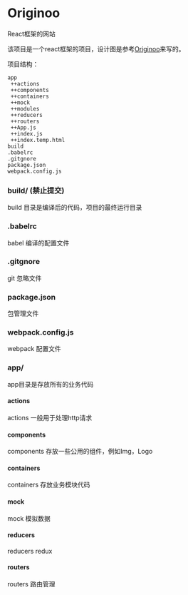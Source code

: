 # Originoo
React框架的网站

该项目是一个react框架的项目，设计图是参考[Originoo](www.originoo.com)来写的。

项目结构：
```
app
 ++actions
 ++components
 ++containers
 ++mock
 ++modules
 ++reducers
 ++routers
 ++App.js
 ++index.js
 ++index.temp.html
build
.babelrc
.gitgnore
package.json
webpack.config.js

```
### build/ (禁止提交)
build 目录是编译后的代码，项目的最终运行目录

### .babelrc
babel 编译的配置文件

### .gitgnore
git 忽略文件

### package.json
包管理文件

### webpack.config.js
webpack 配置文件

### app/
app目录是存放所有的业务代码

#### actions
actions 一般用于处理http请求

#### components
components 存放一些公用的组件，例如Img，Logo

#### containers
containers 存放业务模块代码

#### mock
mock 模拟数据

#### reducers
reducers redux

#### routers
routers 路由管理

